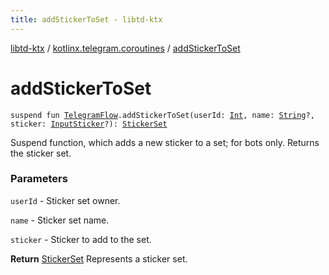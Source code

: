 ```yaml
---
title: addStickerToSet - libtd-ktx
---
```


[libtd-ktx](../index.html) / [kotlinx.telegram.coroutines](index.html) / [addStickerToSet](./add-sticker-to-set.html)

# addStickerToSet

`suspend fun `[`TelegramFlow`](../kotlinx.telegram.core/-telegram-flow/index.html)`.addStickerToSet(userId: `[`Int`](https://kotlinlang.org/api/latest/jvm/stdlib/kotlin/-int/index.html)`, name: `[`String`](https://kotlinlang.org/api/latest/jvm/stdlib/kotlin/-string/index.html)`?, sticker: `[`InputSticker`](https://tdlibx.github.io/td/docs/org/drinkless/td/libcore/telegram/TdApi.InputSticker.html)`?): `[`StickerSet`](https://tdlibx.github.io/td/docs/org/drinkless/td/libcore/telegram/TdApi.StickerSet.html)

Suspend function, which adds a new sticker to a set; for bots only. Returns the sticker set.

### Parameters

`userId` - Sticker set owner.

`name` - Sticker set name.

`sticker` - Sticker to add to the set.

**Return**
[StickerSet](https://tdlibx.github.io/td/docs/org/drinkless/td/libcore/telegram/TdApi.StickerSet.html) Represents a sticker set.

